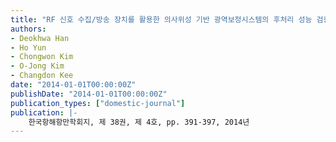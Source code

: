 ```yaml
---
title: "RF 신호 수집/방송 장치를 활용한 의사위성 기반 광역보정시스템의 후처리 성능 검증"
authors:
- Deokhwa Han
- Ho Yun
- Chongwon Kim
- O-Jong Kim
- Changdon Kee
date: "2014-01-01T00:00:00Z"
publishDate: "2014-01-01T00:00:00Z"
publication_types: ["domestic-journal"]
publication: |-
    한국항해항만학회지, 제 38권, 제 4호, pp. 391-397, 2014년
---
```

